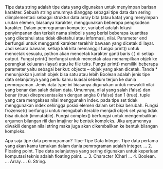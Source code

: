 Tipe data string adalah tipe data yang digunakan untuk menyimpan barisan karakter. Sebuah string umumnya dianggap sebagai tipe data dan sering diimplementasi sebagai struktur data array bita (atau kata) yang menyimpan urutan elemen, biasanya karakter, menggunakan beberapa pengkodean karakter.
Dalam pemrograman komputer, variabel adalah lokasi penyimpanan dan terkait nama simbolis yang berisi beberapa kuantitas yang diketahui atau tidak diketahui atau informasi, nilai.
Parameter end berfungsi untuk mengganti karakter terakhir bawaan yang dicetak di layar. Jadi secara bawaan, setiap kali kita memanggil fungsi print() untuk mencetak sesuatu, python akan mencetak karakter ganti baris ( ) di setiap output.
Fungsi print() berfungsi untuk mencetak atau menampilkan objek ke perangkat keluaran (layar) atau ke file teks. Fungsi print() memiliki beberapa parameter yaitu sebagai berikut: objects – objek yang akan dicetak. Tanda * menunjukkan jumlah objek bisa satu atau lebih
Boolean adalah jenis tipe data selanjutnya yang perlu kamu kuasai sebelum terjun ke dunia pemrograman. Jenis data type ini biasanya digunakan untuk mewakili nilai yang benar dan salah dalam data. Umumnya, nilai yang salah (false) dan benar (true) direpresentasikan dengan angka 0 (false) dan 1 (true).
 tuple yang cara mengakses nilai menggunakn index. pada tipe set tidak menggunakan index sehingga posisi elemen dalam set bisa berubah.
  Fungsi frozenset() berfungsi untuk mengubah iterable menjadi objek set yang tidak bisa diubah (immutable).
  Fungsi complex() berfungsi untuk mengembalikan argumen bilangan riil dan imajiner ke bentuk kompleks. Jika argumennya diwakili dengan nilai string maka juga akan dikembalikan ke bentuk bilangan kompleks.
  
  Apa saja tipe data pemrograman?
Tipe-Tipe Data
Integer. Tipe data pertama yang akan kamu temukan dalam dunia pemrograman adalah integer. ...
2. Floating point. Tipe data selanjutnya yang sering digunakan untuk keperluan komputasi teknis adalah floating point. ...
3. Character (Char) ...
4. Boolean. ...
Array. ...
6. String.